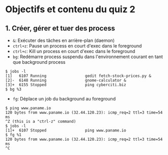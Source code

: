 # Objectifs et contenu du quiz 2

## 1. Créer, gérer et tuer des process

- `&`: Exécuter des tâches en arrière-plan (daemon)
- `ctrl+z`: Pause un process en court d'exec dans le foreground
- `ctrl+c`: Kill un process en court d'exec dans le foreground
- `bg`: Redémarre process suspendu dans l'environnement courant en tant que background process
```
$ jobs -l
[1]   6107 Running                 gedit fetch-stock-prices.py &
[2]-  6148 Running                 gnome-calculator &
[3]+  6155 Stopped                 ping cyberciti.biz
$ bg %3
```
- `fg`: Déplace un job du background au foreground 
```
$ ping www.paname.io
120 bytes from www.paname.io (32.44.120.23): icmp_req=2 ttl=3 time=54 ms
^Z (this is a "ctrl-z" command) 
$ jobs -l 
[1]+  6107 Stopped                 ping www.paname.io
$ fg %1
120 bytes from www.paname.io (32.44.120.23): icmp_req=2 ttl=3 time=54 ms
^C
```

